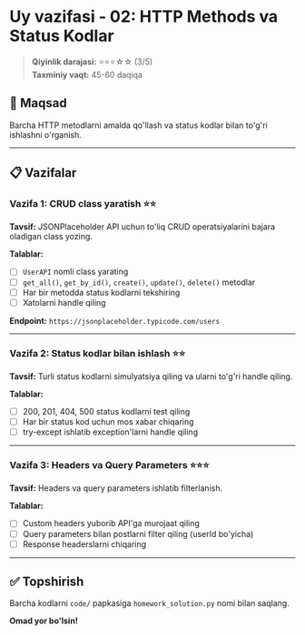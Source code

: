 # Uy vazifasi - 02: HTTP Methods va Status Kodlar

> **Qiyinlik darajasi:** ⭐⭐⭐☆☆ (3/5)  
> **Taxminiy vaqt:** 45-60 daqiqa

## 🎯 Maqsad

Barcha HTTP metodlarni amalda qo'llash va status kodlar bilan to'g'ri ishlashni o'rganish.

---

## 📋 Vazifalar

### Vazifa 1: CRUD class yaratish ⭐⭐

**Tavsif:** JSONPlaceholder API uchun to'liq CRUD operatsiyalarini bajara oladigan class yozing.

**Talablar:**
- [ ] `UserAPI` nomli class yarating
- [ ] `get_all()`, `get_by_id()`, `create()`, `update()`, `delete()` metodlar
- [ ] Har bir metodda status kodlarni tekshiring
- [ ] Xatolarni handle qiling

**Endpoint:** `https://jsonplaceholder.typicode.com/users`

---

### Vazifa 2: Status kodlar bilan ishlash ⭐⭐

**Tavsif:** Turli status kodlarni simulyatsiya qiling va ularni to'g'ri handle qiling.

**Talablar:**
- [ ] 200, 201, 404, 500 status kodlarni test qiling
- [ ] Har bir status kod uchun mos xabar chiqaring
- [ ] try-except ishlatib exception'larni handle qiling

---

### Vazifa 3: Headers va Query Parameters ⭐⭐⭐

**Tavsif:** Headers va query parameters ishlatib filterlanish.

**Talablar:**
- [ ] Custom headers yuborib API'ga murojaat qiling
- [ ] Query parameters bilan postlarni filter qiling (userId bo'yicha)
- [ ] Response headerslarni chiqaring

---

## ✅ Topshirish

Barcha kodlarni `code/` papkasiga `homework_solution.py` nomi bilan saqlang.

**Omad yor bo'lsin!**